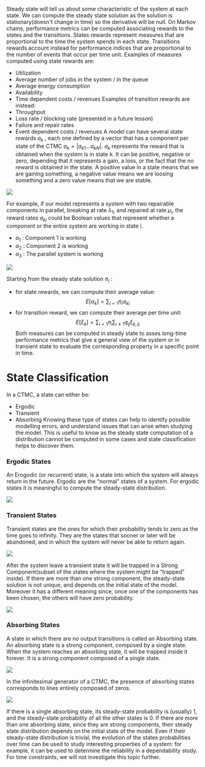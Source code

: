 Steady state will tell us about some characteristic of the system at each state. We can compute the steady state solution as the solution is stationary(doesn't change in time) so the derivative will be null. 
On Markov chains, performance metrics can be computed associating rewards to the states and the transitions. States rewards represent measures that are proportional to the time the system spends in each state. Transitions rewards account instead for performance indices that are proportional to the number of events that occur per time unit.
Examples of measures computed using state rewards are:
- Utilization
- Average number of jobs in the system / in the queue
- Average energy consumption
- Availability
- Time dependent costs / revenues
Examples of transition rewards are instead:
- Throughput
- Loss rate / blocking rate (presented in a future lesson)
- Failure and repair rates
- Event dependent costs / revenues
A model can have several state rewards $a_k$ , each one defined by a vector that has a component per state of the CTMC $a_k = |a_{k1} … a_{kN} |$. $a_k$ represents the reward that is obtained when the system is in state k. It can be positive, negative or zero, depending that it represents a gain, a loss, or the fact that the no reward is obtained in the state. A positive value in a state means that we are gaining something, a negative value means we are loosing something and a zero value means that we are stable.

![](https://i.imgur.com/S2gnEad.png)

For example, if our model represents a system with two repairable components in parallel, breaking at rate $\lambda_1$, and repaired at rate $\mu_i$, the reward rates $a_{ki}$ could be Boolean values that represent whether a component or the entire system are working in state i.
- $a_1$ : Component 1 is working
- $a_2$ : Component 2 is working
- $a_3$ : The parallel system is working

![](https://i.imgur.com/6G8hUld.png)

Starting from the steady state solution $\pi_i$ :
- for state rewards, we can compute their average value:
$$E[\alpha_k]=\sum_{i=1}\pi_i\alpha_{ki}$$
- for transition reward, we can compute their average per time unit:
$$E[\xi_k]=\sum_{i=1}\pi_i\sum_{i\ne 1}q_{ij}\xi_{k,ij}$$
Both measures can be computed in steady state to asses long-time performance metrics that give a general view of the system or in transient state to evaluate the corresponding property in a specific point in time.
# State Classification
In a CTMC, a state can either be:
- Ergodic
- Transient
- Absorbing
Knowing these type of states can help to identify possible modelling errors, and understand issues that can arise when studying the model.
This is useful to know as the steady state computation of a distribution cannot be computed in some cases and state classification helps to discover them.
### Ergodic States
An Erogodic (or recurrent) state, is a state into which the system will always return in the future. Ergodic are the “normal” states of a system. For ergodic states it is meaningful to compute the steady-state distribution.

![](https://i.imgur.com/7CmThSE.png)

### Transient States
Transient states are the ones for which their probability tends to zero as the time goes to infinity.
They are the states that sooner or later will be abandoned, and in which the system will never be able to return again. 

![](https://i.imgur.com/zLaK8yt.png)

After the system leave a transient state it will be trapped in a Strong Component(subset of the states where the system might be “trapped” inside). If there are more than one strong component, the steady-state solution is not unique, and depends on the initial state of the model. Moreover it has a different meaning since, once one of the components has been chosen, the others will have zero probability.

![](https://i.imgur.com/0bLjE0C.png)

### Absorbing States
A state in which there are no output transitions is called an Absorbing state. An absorbing state is a strong component, composed by a single state. When the system reaches an absorbing state, it will be trapped inside it forever. It is a strong component composed of a single state.

![](https://i.imgur.com/No6ejCU.png)

In the infinitesimal generator of a CTMC, the presence of absorbing states corresponds to lines entirely composed of zeros.

![](https://i.imgur.com/dPblFtn.png)

If there is a single absorbing state, its steady-state probability is (usually) 1, and the steady-state probability of all the other states is 0. 
If there are more than one absorbing state, since they are strong components, their steady state distribution depends on the initial state of the model.
Even if their steady-state distribution is trivial, the evolution of the states probabilities over time can be used to study interesting properties of a system: for example, it can be used to determine the reliability in a dependability study.
For time constraints, we will not investigate this topic further.
